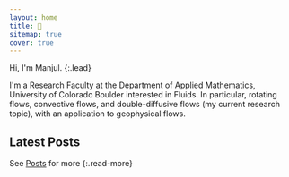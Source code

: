```yaml
---
layout: home
title: 👋
sitemap: true
cover: true
---
```


Hi, I'm Manjul.
{:.lead}

I'm a Research Faculty at the Department of Applied Mathematics, University of Colorado Boulder interested in Fluids. In particular, rotating flows, convective flows, and double-diffusive flows (my current research topic), with an application to geophysical flows.

## Latest Posts

<!--posts-->

See [Posts](/posts/) for more
{:.read-more}
